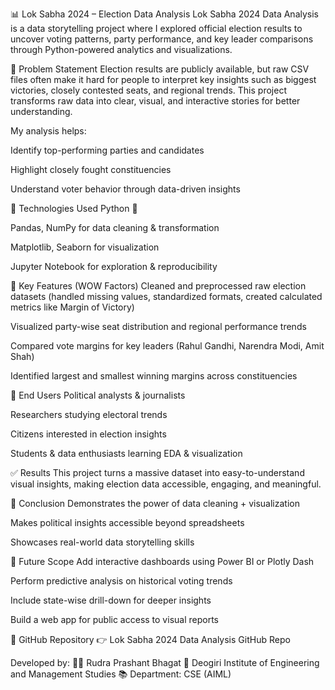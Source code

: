 📊 Lok Sabha 2024 – Election Data Analysis
Lok Sabha 2024 Data Analysis is a data storytelling project where I explored official election results to uncover voting patterns, party performance, and key leader comparisons through Python-powered analytics and visualizations.

🚀 Problem Statement
Election results are publicly available, but raw CSV files often make it hard for people to interpret key insights such as biggest victories, closely contested seats, and regional trends.
This project transforms raw data into clear, visual, and interactive stories for better understanding.

My analysis helps:

Identify top-performing parties and candidates

Highlight closely fought constituencies

Understand voter behavior through data-driven insights

🔧 Technologies Used
Python 🐍

Pandas, NumPy for data cleaning & transformation

Matplotlib, Seaborn for visualization

Jupyter Notebook for exploration & reproducibility

🌟 Key Features (WOW Factors)
Cleaned and preprocessed raw election datasets (handled missing values, standardized formats, created calculated metrics like Margin of Victory)

Visualized party-wise seat distribution and regional performance trends

Compared vote margins for key leaders (Rahul Gandhi, Narendra Modi, Amit Shah)

Identified largest and smallest winning margins across constituencies

👥 End Users
Political analysts & journalists

Researchers studying electoral trends

Citizens interested in election insights

Students & data enthusiasts learning EDA & visualization

✅ Results
This project turns a massive dataset into easy-to-understand visual insights, making election data accessible, engaging, and meaningful.

🧠 Conclusion
Demonstrates the power of data cleaning + visualization

Makes political insights accessible beyond spreadsheets

Showcases real-world data storytelling skills

🔮 Future Scope
Add interactive dashboards using Power BI or Plotly Dash

Perform predictive analysis on historical voting trends

Include state-wise drill-down for deeper insights

Build a web app for public access to visual reports

📎 GitHub Repository
👉 Lok Sabha 2024 Data Analysis GitHub Repo

Developed by:
🧑‍💻 Rudra Prashant Bhagat
🏫 Deogiri Institute of Engineering and Management Studies
📚 Department: CSE (AIML)
